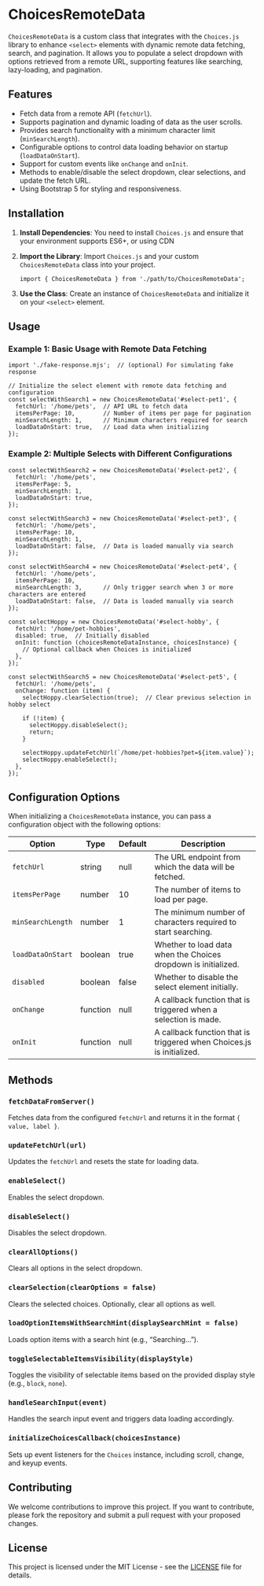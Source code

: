 ChoicesRemoteData
=================

`ChoicesRemoteData` is a custom class that integrates with the `Choices.js` library to enhance `<select>` elements with dynamic remote data fetching, search, and pagination. It allows you to populate a select dropdown with options retrieved from a remote URL, supporting features like searching, lazy-loading, and pagination.

Features
--------

* Fetch data from a remote API (`fetchUrl`).
* Supports pagination and dynamic loading of data as the user scrolls.
* Provides search functionality with a minimum character limit (`minSearchLength`).
* Configurable options to control data loading behavior on startup (`loadDataOnStart`).
* Support for custom events like `onChange` and `onInit`.
* Methods to enable/disable the select dropdown, clear selections, and update the fetch URL.
* Using Bootstrap 5 for styling and responsiveness.

Installation
------------

1.  **Install Dependencies**: You need to install `Choices.js` and ensure that your environment supports ES6+, or using CDN

2.  **Import the Library**: Import `Choices.js` and your custom `ChoicesRemoteData` class into your project.
    
        import { ChoicesRemoteData } from './path/to/ChoicesRemoteData';
        
    
3.  **Use the Class**: Create an instance of `ChoicesRemoteData` and initialize it on your `<select>` element.
    

Usage
-----

### Example 1: Basic Usage with Remote Data Fetching

    import './fake-response.mjs';  // (optional) For simulating fake response
    
    // Initialize the select element with remote data fetching and configuration
    const selectWithSearch1 = new ChoicesRemoteData('#select-pet1', {
      fetchUrl: '/home/pets',  // API URL to fetch data
      itemsPerPage: 10,        // Number of items per page for pagination
      minSearchLength: 1,      // Minimum characters required for search
      loadDataOnStart: true,   // Load data when initializing
    });
    
    

### Example 2: Multiple Selects with Different Configurations

    const selectWithSearch2 = new ChoicesRemoteData('#select-pet2', {
      fetchUrl: '/home/pets',
      itemsPerPage: 5,
      minSearchLength: 1,
      loadDataOnStart: true,
    });
    
    const selectWithSearch3 = new ChoicesRemoteData('#select-pet3', {
      fetchUrl: '/home/pets',
      itemsPerPage: 10,
      minSearchLength: 1,
      loadDataOnStart: false,  // Data is loaded manually via search
    });
    
    const selectWithSearch4 = new ChoicesRemoteData('#select-pet4', {
      fetchUrl: '/home/pets',
      itemsPerPage: 10,
      minSearchLength: 3,      // Only trigger search when 3 or more characters are entered
      loadDataOnStart: false,  // Data is loaded manually via search
    });
    
    const selectHoppy = new ChoicesRemoteData('#select-hobby', {
      fetchUrl: '/home/pet-hobbies',
      disabled: true,  // Initially disabled
      onInit: function (choicesRemoteDataInstance, choicesInstance) {
        // Optional callback when Choices is initialized
      },
    });
    
    const selectWithSearch5 = new ChoicesRemoteData('#select-pet5', {
      fetchUrl: '/home/pets',
      onChange: function (item) {
        selectHoppy.clearSelection(true);  // Clear previous selection in hobby select
    
        if (!item) {
          selectHoppy.disableSelect();
          return;
        }
    
        selectHoppy.updateFetchUrl(`/home/pet-hobbies?pet=${item.value}`);
        selectHoppy.enableSelect();
      },
    });
    
    

Configuration Options
---------------------

When initializing a `ChoicesRemoteData` instance, you can pass a configuration object with the following options:

| Option | Type | Default | Description |
| --- | --- | --- | --- |
| `fetchUrl` | string | null | The URL endpoint from which the data will be fetched. |
| `itemsPerPage` | number | 10  | The number of items to load per page. |
| `minSearchLength` | number | 1   | The minimum number of characters required to start searching. |
| `loadDataOnStart` | boolean | true | Whether to load data when the Choices dropdown is initialized. |
| `disabled` | boolean | false | Whether to disable the select element initially. |
| `onChange` | function | null | A callback function that is triggered when a selection is made. |
| `onInit` | function | null | A callback function that is triggered when Choices.js is initialized. |

Methods
-------

### `fetchDataFromServer()`

Fetches data from the configured `fetchUrl` and returns it in the format `{ value, label }`.

### `updateFetchUrl(url)`

Updates the `fetchUrl` and resets the state for loading data.

### `enableSelect()`

Enables the select dropdown.

### `disableSelect()`

Disables the select dropdown.

### `clearAllOptions()`

Clears all options in the select dropdown.

### `clearSelection(clearOptions = false)`

Clears the selected choices. Optionally, clear all options as well.

### `loadOptionItemsWithSearchHint(displaySearchHint = false)`

Loads option items with a search hint (e.g., “Searching…”).

### `toggleSelectableItemsVisibility(displayStyle)`

Toggles the visibility of selectable items based on the provided display style (e.g., `block`, `none`).

### `handleSearchInput(event)`

Handles the search input event and triggers data loading accordingly.

### `initializeChoicesCallback(choicesInstance)`

Sets up event listeners for the `Choices` instance, including scroll, change, and keyup events.

Contributing
------------

We welcome contributions to improve this project. If you want to contribute, please fork the repository and submit a pull request with your proposed changes.

License
-------

This project is licensed under the MIT License - see the [LICENSE]() file for details.
